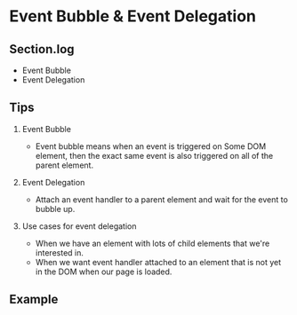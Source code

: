 # Event Bubble & Event Delegation

## Section.log

- Event Bubble
- Event Delegation

## Tips

1. Event Bubble

   - Event bubble means when an event is triggered on Some DOM element, then the exact same event is also triggered on all of the parent element.

2. Event Delegation

   - Attach an event handler to a parent element and wait for the event to bubble up.

3. Use cases for event delegation

   - When we have an element with lots of child elements that we're interested in.
   - When we want event handler attached to an element that is not yet in the DOM when our page is loaded.

## Example

<pre><code>

</code></pre>
